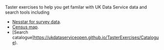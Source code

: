 Taster exercises to help you get familar with UK Data Service data and search tools including

* [Nesstar for survey data](https://ukdataserviceopen.github.io/TasterExercises/Nesstar_exercise).
* [Census map](https://ukdataserviceopen.github.io/TasterExercises/Census_exercise). 
* [Search catalogue]https://ukdataserviceopen.github.io/TasterExercises/Catalogue).
